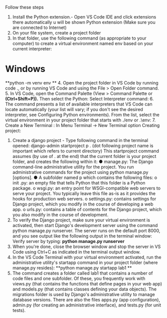 Follow these steps 
1. Install the Python extension.- Open VS Code IDE and click extensions there 
automatically u will be shown Python extension (Make sure you are connected 
to Internet) 
2. On your file system, create a project folder 
3. In that folder, use the following command (as appropriate to your computer) 
to create a virtual environment named env based on your current interpreter: 
# Windows 
**python -m venv env **
4. Open the project folder in VS Code by running code ., or by running VS Code 
and using the File > Open Folder command. 
5. In VS Code, open the Command Palette (View > Command Palette or 
**(Ctrl+Shift+P)).** Then select the Python: Select Interpreter command:
6. The command presents a list of available interpreters that VS Code can locate 
automatically (your list will vary; if you don't see the desired interpreter, see 
Configuring Python environments). From the list, select the virtual environment 
in your project folder that starts with ./env or .\env: 
7. Create a New Terminal : In Menu Terminal -> New Terminal option 
Creating project: 
1. Create a django project - 
Type following command in the terminal opened: 
django-admin startproject p . 
(dot following project name is important which refers to current directory) 
This startproject command assumes (by use of . at the end) that the current 
folder is your project folder, and creates the following within it: 
● manage.py: The Django command-line administrative utility for the project. 
You run administrative commands for the project using python manage.py 
<command> [options]. 
● A subfolder named p which contains the following files: 
o     init .py: an empty file that tells Python that this folder is a Python 
package. 
o wsgi.py: an entry point for WSGI-compatible web servers to serve your 
project. You typically leave this file as-is as it provides the hooks for 
production web servers. 
o settings.py: contains settings for Django project, which you modify in 
the course of developing a web app. 
o urls.py: contains a table of contents for the Django project, which you 
also modify in the course of development. 
2. To verify the Django project, make sure your virtual environment is activated, 
then start Django's development server using the command python manage.py runserver. The server runs on the default 
port 8000, and you see output like the following output in the terminal 
window: 
Verify server by typing: 
**python manage.py runserver**
3. When you're done, close the browser window and stop the server in VS 
Code using Ctrl+C as indicated in the terminal output window. 
4. In the VS Code Terminal with your virtual environment activated, run the 
administrative utility's startapp command in  your  project  folder (where 
manage.py resides): 
**python manage.py startapp lab1 **
5. The command creates a folder called lab1 that contains a number of code 
files and one subfolder. Of these, you frequently work with views.py (that 
contains   the   functions   that   define    pages    in    your    web    app) and 
models.py (that  contains  classes   defining   your   data   objects). The 
migrations folder is used by Django's administrative utility to manage 
database  versions.  There  are  also  the  files apps.py (app configuration), 
admin.py (for  creating  an  administrative   interface), and tests.py (for 
unit tests).

